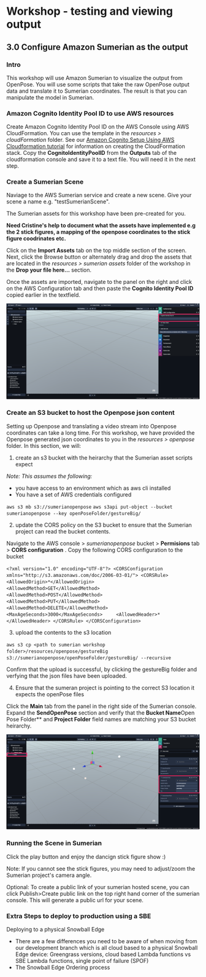 # Workshop - testing and viewing output
## 3.0 Configure Amazon Sumerian as the output 

### Intro
This workshop will use Amazon Sumerian to visualize the output from OpenPose. You will use some scripts that take the raw OpenPose output data and translate it to Sumerian coordinates. The result is that you can manipulate the model in Sumerian. 

### Amazon Cognito Identity Pool ID to use AWS resources
Create Amazon Cognito Identity Pool ID on the AWS Console using AWS CloudFormation. You can use the template in the *resources > cloudFormation* folder. See our [Amazon Cognito Setup Using AWS Cloudformation tutorial](https://docs.sumerian.amazonaws.com/tutorials/create/beginner/aws-setup/) for information on creating the CloudFormation stack. Copy the **CognitoIdentityPoolID** from the **Outputs** tab of the cloudformation console and save it to a text file. You will need it in the next step.

### Create a Sumerian Scene
Naviage to the AWS Sumerian service and create a new scene. Give your scene a name e.g. "testSumerianScene".

The Sumerian assets for this workshop have been pre-created for you. 

**Need Cristine's help to document what the assets have implemented e.g the 2 stick figures, a mapping of the openpose coordinates to the stick figure coodrinates etc.**

Click on the **Import Assets** tab on the top middle section of the screen. Next, click the Browse button or alternately drag and drop the assets that are located in the *resources > sumerian assets* folder of the workshop in the **Drop your file here...** section. 

Once the assets are imported, navigate to the panel on the right and click on the AWS Configuration tab and then paste the **Cognito Identity Pool ID** copied earlier in the textfield.

![](../images/Sumerian_Cognito_ID.png)

### Create an S3 bucket to host the Openpose json content
Setting up Openpose and translating a video stream into Openpose coordinates can take a long time. For this workshop, we have provided the Openpose generated json coordinates to you in the *resources > openpose* folder. In this section, we will:
1.  create an s3 bucket with the heirarchy that the Sumerian asset scripts expect

*Note: This assumes the following:*

 * you have access to an environment which as aws cli installed
 * You have a set of AWS credentials configured

`aws s3 mb s3://sumerianopenpose`
`aws s3api put-object --bucket sumerianopenpose --key openPoseFolder/gestureBig/`

2. update the CORS policy on the S3 bucket to ensure that the Sumerian project can read the bucket contents. 

Navigate to the AWS console > *sumerianopenpose* bucket > **Permisions** tab > **CORS configuration** . Copy the following CORS configuration to the bucket

`<?xml version="1.0" encoding="UTF-8"?>
<CORSConfiguration xmlns="http://s3.amazonaws.com/doc/2006-03-01/">
<CORSRule>
​    <AllowedOrigin>*</AllowedOrigin>
​    <AllowedMethod>GET</AllowedMethod>
​    <AllowedMethod>POST</AllowedMethod>
​    <AllowedMethod>PUT</AllowedMethod>
​    <AllowedMethod>DELETE</AllowedMethod>
​    <MaxAgeSeconds>3000</MaxAgeSeconds>
​    <AllowedHeader>*</AllowedHeader>
</CORSRule>
</CORSConfiguration>`

3. upload the contents to the s3 location 

`aws s3 cp <path to sumerian workshop folder>/resources/openpose/gestureBig s3://sumerianopenpose/openPoseFolder/gestureBig/ --recursive`

Confirm that the upload is successful, by clicking the gestureBig folder and verfying that the json files have been uploaded.

4.  Ensure that the sumeran project is pointing to the correct S3 location it expects the openPose files

Click the **Main** tab from the panel in the right side of the Sumerian console. Expand the **SendOpenPose** section and verify that the **Bucket Name**Open Pose Folder** and **Project Folder** field names are matching your S3 bucket heirarchy.

![](../images/Sumerian_Main_SendOpenPose.png)

### Running the Scene in Sumerian

Click the play button and enjoy the dancign stick figure show :)

Note: If you cannot see the stick figures, you may need to adjust/zoom the Sumerian project's camera angle.

Optional: To create a public link of your sumerian hosted scene, you can click Publish>Create public link on the top right hand corner of the sumerian console. This will generate a public url for your scene.

### Extra Steps to deploy to production using a SBE
Deploying to a physical Snowball Edge 

* There are a few differences you need to be aware of when moving from our development branch which is all cloud based to a physical Snowball Edge device: Greengrass versions, cloud based Lambda functions vs SBE Lambda functions, single point of failure (SPOF)
* The Snowball Edge Ordering process